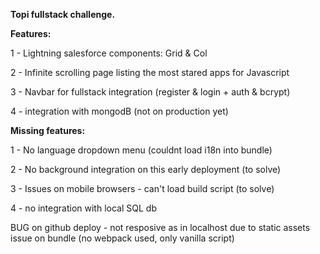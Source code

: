 **Topi fullstack challenge.**

**Features:**

1 - Lightning salesforce components: Grid & Col

2 - Infinite scrolling page listing the most stared apps for Javascript

3 - Navbar for fullstack integration (register & login + auth & bcrypt)

4 - integration with mongodB (not on production yet)

**Missing features:**

1 - No language dropdown menu (couldnt load i18n into bundle)

2 - No background integration on this early deployment (to solve)

3 - Issues on mobile browsers - can't load build script (to solve)

4 - no integration with local SQL db

BUG on github deploy - not resposive as in localhost due to static assets issue on bundle (no webpack used, only vanilla script)

